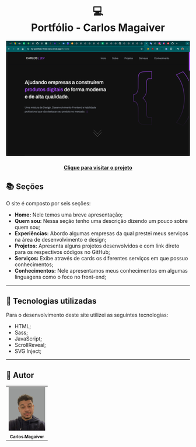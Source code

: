 <h1 align="center">
  💻<br>Portfólio - Carlos Magaiver
</h1>

![Resultado final do projeto](assets/image/tela-preview.png)

<h4 align="center"><a href="https://my-portifolio-three-navy.vercel.app/#s-home">Clique para visitar o projeto</a></h4>

## 📚 Seções

O site é composto por seis seções:

- **Home:** Nele temos uma breve apresentação;
- **Quem sou:** Nessa seção tenho uma descrição dizendo um pouco sobre quem sou;
- **Experiências:** Abordo algumas empresas da qual prestei meus serviços na área de desenvolvimento e design;
- **Projetos:** Apresenta alguns projetos desenvolvidos e com link direto para os respectivos códigos no GitHub;
- **Serviços:** Exibe através de cards os diferentes serviços em que possuo conhecimentos;
- **Conhecimentos:** Nele apresentamos meus conhecimentos em algumas linguagens como o foco no front-end;

---

## 💼 Tecnologias utilizadas

Para o desenvolvimento deste site utilizei as seguintes tecnologias:

- HTML;
- Sass;
- JavaScript;
- ScrollReveal;
- SVG Inject;

---

<h2>🦄 Autor</h2>

<table>
  <tr>
    <td align="center">
      <a href="https://github.com/MAGAIVERH">
        <img src="./assets/image/IMG_1430.jpg" width="100px;" alt="Foto do Carlos Magaiver no GitHub"/><br>
        <sub>
          <b>Carlos Magaiver</b>
        </sub>
      </a>
    </td>
  </tr>
</table>
